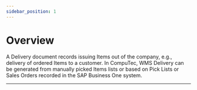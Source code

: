 ```yaml
---
sidebar_position: 1
---
```


# Overview

A Delivery document records issuing Items out of the company, e.g., delivery of ordered Items to a customer. In CompuTec, WMS Delivery can be generated from manually picked Items lists or based on Pick Lists or Sales Orders recorded in the SAP Business One system.

---
